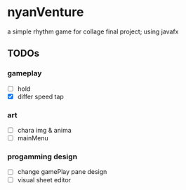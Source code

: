# nyanVenture
a simple rhythm game for collage final project; using javafx


## TODOs
### gameplay
- [ ] hold
- [x] differ speed tap

### art
- [ ] chara img & anima
- [ ] mainMenu

### progamming design
- [ ] change gamePlay pane design
- [ ] visual sheet editor